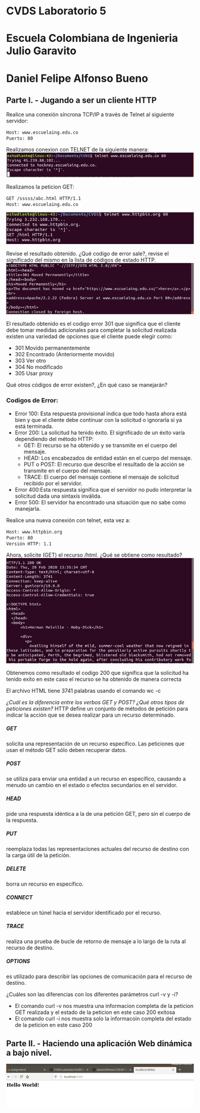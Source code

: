 # CVDS Laboratorio 5
# Escuela Colombiana de Ingenieria Julio Garavito 
# Daniel Felipe Alfonso Bueno 

## Parte I. - Jugando a ser un cliente HTTP
Realice una conexión síncrona TCP/IP a través de Telnet al siguiente servidor:

    Host: www.escuelaing.edu.co
    Puerto: 80

Realizamos conexion con TELNET de la siguiente manera: 
![](https://github.com/DanielAlfonso17/CNYT-2019-2/blob/master/1.png)

Realizamos la peticion GET: 
    
    GET /sssss/abc.html HTTP/1.1
    Host: www.escuelaing.edu.co

![](https://github.com/DanielAlfonso17/CNYT-2019-2/blob/master/2.png)

Revise el resultado obtenido. ¿Qué codigo de error sale?, revise el significado del mismo en la lista de códigos de estado HTTP.
![](https://github.com/DanielAlfonso17/CNYT-2019-2/blob/master/3.png)

El resultado obtenido es el codigo error 301 que significa que el cliente debe tomar medidas adicionales para completar la solicitud realizada existen una variedad de opciones que el cliente puede elegir como: 
- 301 Movido permanentemente 
- 302 Encontrado (Anteriormente movido) 
- 303 Ver otro 
- 304 No modificado 
- 305 Usar proxy 

Qué otros códigos de error existen?, ¿En qué caso se manejarán?
### Codigos de Error: 
- Error 100: Esta respuesta provisional indica que todo hasta ahora está bien y que el cliente debe continuar con la solicitud o ignorarla si ya está terminada.
- Error 200: La solicitud ha tenido éxito. El significado de un éxito varía dependiendo del método HTTP:
  - GET: El recurso se ha obtenido y se transmite en el cuerpo del mensaje.
  - HEAD: Los encabezados de entidad están en el cuerpo del mensaje.
  - PUT o POST: El recurso que describe el resultado de la acción se transmite en el cuerpo del mensaje.
  - TRACE: El cuerpo del mensaje contiene el mensaje de solicitud recibido por el servidor.
- Error 400:Esta respuesta significa que el servidor no pudo interpretar la solicitud dada una sintaxis inválida.
- Error 500: El servidor ha encontrado una situación que no sabe como manejarla.

Realice una nueva conexión con telnet, esta vez a:

    Host: www.httpbin.org
    Puerto: 80
    Versión HTTP: 1.1

Ahora, solicite (GET) el recurso /html. ¿Qué se obtiene como resultado?
![](https://github.com/DanielAlfonso17/CNYT-2019-2/blob/master/4.png)

Obtenemos como resultado el codigo 200 que significa que la solicitud ha tenido exito en este caso el recurso se ha obtenido de manera correcta 

El archivo HTML tiene 3741 palabras usando el comando wc -c 

_¿Cuál es la diferencia entre los verbos GET y POST? ¿Qué otros tipos de peticiones existen?_
HTTP define un conjunto de métodos de petición para indicar la acción que se desea realizar para un recurso determinado.
##### GET 
solicita una representación de un recurso específico. Las peticiones que usan el método GET sólo deben recuperar datos.
##### POST 
se utiliza para enviar una entidad a un recurso en específico, causando a menudo un cambio en el estado o efectos secundarios en el servidor.
##### HEAD 
pide una respuesta idéntica a la de una petición GET, pero sin el cuerpo de la respuesta.
##### PUT 
reemplaza todas las representaciones actuales del recurso de destino con la carga útil de la petición.
##### DELETE 
borra un recurso en específico.
##### CONNECT 
establece un túnel hacia el servidor identificado por el recurso.
##### TRACE
realiza una prueba de bucle de retorno de mensaje a lo largo de la ruta al recurso de destino.
##### OPTIONS 
 es utilizado para describir las opciones de comunicación para el recurso de destino.
 
 
¿Cuáles son las diferencias con los diferentes parámetros curl -v y -i?
- El comando curl -v nos muestra una informacion completa de la peticion GET realizada y el estado de la peticion en este caso 200 exitosa
- El comando curl -i nos muestra solo la informacoin completa del estado de la peticion en este caso 200 

## Parte II. - Haciendo una aplicación Web dinámica a bajo nivel.
![](https://github.com/DanielAlfonso17/CNYT-2019-2/blob/master/5.png)
